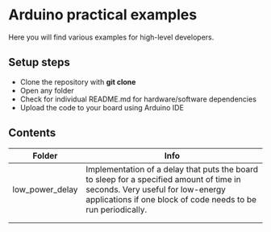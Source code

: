 # Arduino practical examples

Here you will find various examples for high-level developers.

## Setup steps

- Clone the repository with __git clone__
- Open any folder
- Check for individual README.md for hardware/software dependencies
- Upload the code to your board using Arduino IDE

## Contents

| Folder          | Info                                                                                                                                                                                         |
|-----------------|----------------------------------------------------------------------------------------------------------------------------------------------------------------------------------------------|
| low_power_delay | Implementation of a delay that puts the board to sleep for a specified amount of time in seconds. Very useful for low-energy applications if one block of code needs to be run periodically. |
|                 |                                                                                                                                                                                              |
|                 |                                                                                                                                                                                              | 
